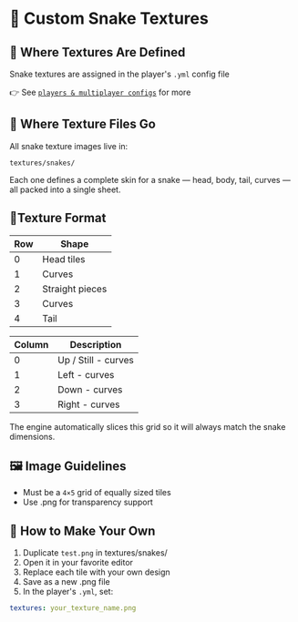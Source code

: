 # 🐍 Custom Snake Textures

## 📄 Where Textures Are Defined
Snake textures are assigned in the player's `.yml` config file

👉 See [`players & multiplayer configs`](../players.md) for more

## 📁 Where Texture Files Go
All snake texture images live in:
```
textures/snakes/
```
Each one defines a complete skin for a snake — head, body, tail, curves — all packed into a single sheet.

## 🧩Texture Format
|Row   | Shape |
| -------- | ------- |
| 0 | Head tiles | 
| 1 | Curves |
| 2 | Straight pieces |
| 3 | Curves |
| 4 | Tail |

| Column | Description |
| ------- | ------- |
| 0 | Up / Still - curves |
| 1 | Left - curves |
| 2 | Down - curves |
| 3 | Right - curves |

The engine automatically slices this grid so it will always match the snake dimensions.

## 🖼️ Image Guidelines
- Must be a `4×5` grid of equally sized tiles
- Use .png for transparency support

## 🎨 How to Make Your Own
1. Duplicate `test.png` in textures/snakes/
2. Open it in your favorite editor
3. Replace each tile with your own design
4. Save as a new .png file
5. In the player's `.yml`, set:
```yaml
textures: your_texture_name.png
```